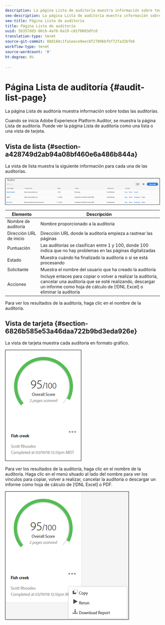```yaml
---
description: La página Lista de auditoría muestra información sobre todas las auditorías.
seo-description: La página Lista de auditoría muestra información sobre todas las auditorías.
seo-title: Página Lista de auditoría
title: Página Lista de auditoría
uuid: 5b357dd3-80cb-4a76-8a19-c01f0603dfc0
translation-type: tm+mt
source-git-commit: 00d184c1fa1eece9eec8f27896bfbf72fa32bfb6
workflow-type: tm+mt
source-wordcount: '0'
ht-degree: 0%

---
```



# Página Lista de auditoría {#audit-list-page}

La página Lista de auditoría muestra información sobre todas las auditorías.

Cuando se inicia Adobe Experience Platform Auditor, se muestra la página Lista de auditoría. Puede ver la página Lista de auditoría como una lista o una vista de tarjeta.

## Vista de lista {#section-a428749d2ab94a08bf460e6a486b844a}

La vista de lista muestra la siguiente información para cada una de las auditorías.

![](assets/audit-list.png)

| Elemento | Descripción |
|---|---|
| Nombre de auditoría | Nombre proporcionado a la auditoría |
| Dirección URL de inicio | Dirección URL donde la auditoría empieza a rastrear las páginas |
| Puntuación | Las auditorías se clasifican entre 1 y 100, donde 100 indica que no hay problemas en las páginas digitalizadas |
| Estado | Muestra cuándo ha finalizado la auditoría o si se está procesando |
| Solicitante | Muestra el nombre del usuario que ha creado la auditoría |
| Acciones | Incluye enlaces para copiar o volver a realizar la auditoría, cancelar una auditoría que se esté realizando, descargar un informe como hoja de cálculo de [!DNL Excel] o eliminar la auditoría |

Para ver los resultados de la auditoría, haga clic en el nombre de la auditoría.

## Vista de tarjeta {#section-6826b585e53a46daa722b9bd3eda926e}

La vista de tarjeta muestra cada auditoría en formato gráfico.

![](assets/card.png)

Para ver los resultados de la auditoría, haga clic en el nombre de la auditoría. Haga clic en el menú situado al lado del nombre para ver los vínculos para copiar, volver a realizar, cancelar la auditoría o descargar un informe como hoja de cálculo de [!DNL Excel] o PDF.

![](assets/card-menu.png)
